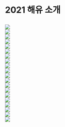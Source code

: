 2021 해유 소개
====================================    
![](https://github.com/haedal-with-knu/HAE-U/blob/master/2021_HU/%EC%9C%A0%EB%8B%88%ED%8B%B0%ED%8A%B8%EB%9E%99OT%EB%B0%95%EC%9D%B8%EC%88%98/%EC%8A%AC%EB%9D%BC%EC%9D%B4%EB%93%9C1.PNG)  
![](https://github.com/haedal-with-knu/HAE-U/blob/master/2021_HU/%EC%9C%A0%EB%8B%88%ED%8B%B0%ED%8A%B8%EB%9E%99OT%EB%B0%95%EC%9D%B8%EC%88%98/%EC%8A%AC%EB%9D%BC%EC%9D%B4%EB%93%9C2.PNG)    
![](https://github.com/haedal-with-knu/HAE-U/blob/master/2021_HU/%EC%9C%A0%EB%8B%88%ED%8B%B0%ED%8A%B8%EB%9E%99OT%EB%B0%95%EC%9D%B8%EC%88%98/%EC%8A%AC%EB%9D%BC%EC%9D%B4%EB%93%9C3.PNG)  
![](https://github.com/haedal-with-knu/HAE-U/blob/master/2021_HU/%EC%9C%A0%EB%8B%88%ED%8B%B0%ED%8A%B8%EB%9E%99OT%EB%B0%95%EC%9D%B8%EC%88%98/%EC%8A%AC%EB%9D%BC%EC%9D%B4%EB%93%9C4.PNG)  
![](https://github.com/haedal-with-knu/HAE-U/blob/master/2021_HU/%EC%9C%A0%EB%8B%88%ED%8B%B0%ED%8A%B8%EB%9E%99OT%EB%B0%95%EC%9D%B8%EC%88%98/%EC%8A%AC%EB%9D%BC%EC%9D%B4%EB%93%9C5.PNG)  
![](https://github.com/haedal-with-knu/HAE-U/blob/master/2021_HU/%EC%9C%A0%EB%8B%88%ED%8B%B0%ED%8A%B8%EB%9E%99OT%EB%B0%95%EC%9D%B8%EC%88%98/%EC%8A%AC%EB%9D%BC%EC%9D%B4%EB%93%9C6.PNG)  
![](https://github.com/haedal-with-knu/HAE-U/blob/master/2021_HU/%EC%9C%A0%EB%8B%88%ED%8B%B0%ED%8A%B8%EB%9E%99OT%EB%B0%95%EC%9D%B8%EC%88%98/%EC%8A%AC%EB%9D%BC%EC%9D%B4%EB%93%9C7.PNG)  
![](https://github.com/haedal-with-knu/HAE-U/blob/master/2021_HU/%EC%9C%A0%EB%8B%88%ED%8B%B0%ED%8A%B8%EB%9E%99OT%EB%B0%95%EC%9D%B8%EC%88%98/%EC%8A%AC%EB%9D%BC%EC%9D%B4%EB%93%9C8.PNG)  
![](https://github.com/haedal-with-knu/HAE-U/blob/master/2021_HU/%EC%9C%A0%EB%8B%88%ED%8B%B0%ED%8A%B8%EB%9E%99OT%EB%B0%95%EC%9D%B8%EC%88%98/%EC%8A%AC%EB%9D%BC%EC%9D%B4%EB%93%9C9.PNG)  
![](https://github.com/haedal-with-knu/HAE-U/blob/master/2021_HU/%EC%9C%A0%EB%8B%88%ED%8B%B0%ED%8A%B8%EB%9E%99OT%EB%B0%95%EC%9D%B8%EC%88%98/%EC%8A%AC%EB%9D%BC%EC%9D%B4%EB%93%9C10.PNG)  
![](https://github.com/haedal-with-knu/HAE-U/blob/master/2021_HU/%EC%9C%A0%EB%8B%88%ED%8B%B0%ED%8A%B8%EB%9E%99OT%EB%B0%95%EC%9D%B8%EC%88%98/%EC%8A%AC%EB%9D%BC%EC%9D%B4%EB%93%9C11.PNG)  
![](https://github.com/haedal-with-knu/HAE-U/blob/master/2021_HU/%EC%9C%A0%EB%8B%88%ED%8B%B0%ED%8A%B8%EB%9E%99OT%EB%B0%95%EC%9D%B8%EC%88%98/%EC%8A%AC%EB%9D%BC%EC%9D%B4%EB%93%9C12.PNG)  
![](https://github.com/haedal-with-knu/HAE-U/blob/master/2021_HU/%EC%9C%A0%EB%8B%88%ED%8B%B0%ED%8A%B8%EB%9E%99OT%EB%B0%95%EC%9D%B8%EC%88%98/%EC%8A%AC%EB%9D%BC%EC%9D%B4%EB%93%9C13.PNG)  
![](https://github.com/haedal-with-knu/HAE-U/blob/master/2021_HU/%EC%9C%A0%EB%8B%88%ED%8B%B0%ED%8A%B8%EB%9E%99OT%EB%B0%95%EC%9D%B8%EC%88%98/%EC%8A%AC%EB%9D%BC%EC%9D%B4%EB%93%9C14.PNG)  
![](https://github.com/haedal-with-knu/HAE-U/blob/master/2021_HU/%EC%9C%A0%EB%8B%88%ED%8B%B0%ED%8A%B8%EB%9E%99OT%EB%B0%95%EC%9D%B8%EC%88%98/%EC%8A%AC%EB%9D%BC%EC%9D%B4%EB%93%9C15.PNG)  
![](https://github.com/haedal-with-knu/HAE-U/blob/master/2021_HU/%EC%9C%A0%EB%8B%88%ED%8B%B0%ED%8A%B8%EB%9E%99OT%EB%B0%95%EC%9D%B8%EC%88%98/%EC%8A%AC%EB%9D%BC%EC%9D%B4%EB%93%9C16.PNG)  
![](https://github.com/haedal-with-knu/HAE-U/blob/master/2021_HU/%EC%9C%A0%EB%8B%88%ED%8B%B0%ED%8A%B8%EB%9E%99OT%EB%B0%95%EC%9D%B8%EC%88%98/%EC%8A%AC%EB%9D%BC%EC%9D%B4%EB%93%9C17.PNG)  
![](https://github.com/haedal-with-knu/HAE-U/blob/master/2021_HU/%EC%9C%A0%EB%8B%88%ED%8B%B0%ED%8A%B8%EB%9E%99OT%EB%B0%95%EC%9D%B8%EC%88%98/%EC%8A%AC%EB%9D%BC%EC%9D%B4%EB%93%9C18.PNG)  
![](https://github.com/haedal-with-knu/HAE-U/blob/master/2021_HU/%EC%9C%A0%EB%8B%88%ED%8B%B0%ED%8A%B8%EB%9E%99OT%EB%B0%95%EC%9D%B8%EC%88%98/%EC%8A%AC%EB%9D%BC%EC%9D%B4%EB%93%9C19.PNG)  
![](https://github.com/haedal-with-knu/HAE-U/blob/master/2021_HU/%EC%9C%A0%EB%8B%88%ED%8B%B0%ED%8A%B8%EB%9E%99OT%EB%B0%95%EC%9D%B8%EC%88%98/%EC%8A%AC%EB%9D%BC%EC%9D%B4%EB%93%9C20.PNG)  
----------------------    

